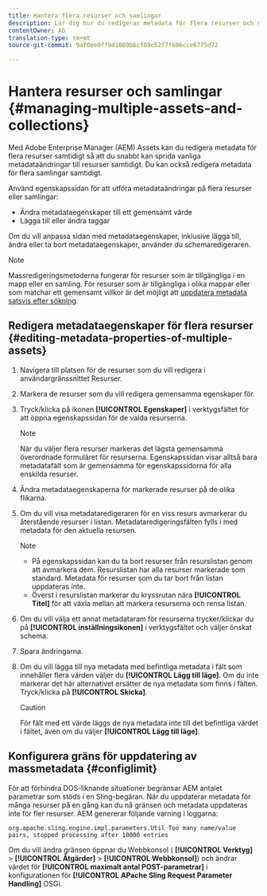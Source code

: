```yaml
---
title: Hantera flera resurser och samlingar
description: Lär dig hur du redigerar metadata för flera resurser och samlingar samtidigt för att snabbt sprida vanliga metadataändringar.
contentOwner: AG
translation-type: tm+mt
source-git-commit: 9af0ee0ff9d1089b6cf09c52f7f606cce6775d72

---
```



# Hantera resurser och samlingar {#managing-multiple-assets-and-collections}

Med Adobe Enterprise Manager (AEM) Assets kan du redigera metadata för flera resurser samtidigt så att du snabbt kan sprida vanliga metadataändringar till resurser samtidigt. Du kan också redigera metadata för flera samlingar samtidigt.

Använd egenskapssidan för att utföra metadataändringar på flera resurser eller samlingar:

* Ändra metadataegenskaper till ett gemensamt värde
* Lägga till eller ändra taggar

Om du vill anpassa sidan med metadataegenskaper, inklusive lägga till, ändra eller ta bort metadataegenskaper, använder du schemaredigeraren.

>[!NOTE]
>
>Massredigeringsmetoderna fungerar för resurser som är tillgängliga i en mapp eller en samling. För resurser som är tillgängliga i olika mappar eller som matchar ett gemensamt villkor är det möjligt att [uppdatera metadata satsvis efter sökning](search-assets.md#metadataupdates).

## Redigera metadataegenskaper för flera resurser {#editing-metadata-properties-of-multiple-assets}

1. Navigera till platsen för de resurser som du vill redigera i användargränssnittet Resurser.
1. Markera de resurser som du vill redigera gemensamma egenskaper för.
1. Tryck/klicka på ikonen **[!UICONTROL Egenskaper]** i verktygsfältet för att öppna egenskapssidan för de valda resurserna.

   >[!NOTE]
   >
   >När du väljer flera resurser markeras det lägsta gemensamma överordnade formuläret för resurserna. Egenskapssidan visar alltså bara metadatafält som är gemensamma för egenskapssidorna för alla enskilda resurser.

1. Ändra metadataegenskaperna för markerade resurser på de olika flikarna.
1. Om du vill visa metadataredigeraren för en viss resurs avmarkerar du återstående resurser i listan. Metadataredigeringsfälten fylls i med metadata för den aktuella resursen.

   >[!NOTE]
   >
   >* På egenskapssidan kan du ta bort resurser från resurslistan genom att avmarkera dem. Resurslistan har alla resurser markerade som standard. Metadata för resurser som du tar bort från listan uppdateras inte.
   >* Överst i resurslistan markerar du kryssrutan nära **[!UICONTROL Titel]** för att växla mellan att markera resurserna och rensa listan.


1. Om du vill välja ett annat metadataram för resurserna trycker/klickar du på **[!UICONTROL inställningsikonen]** i verktygsfältet och väljer önskat schema.
1. Spara ändringarna.
1. Om du vill lägga till nya metadata med befintliga metadata i fält som innehåller flera värden väljer du **[!UICONTROL Lägg till läge]**. Om du inte markerar det här alternativet ersätter de nya metadata som finns i fälten. Tryck/klicka på **[!UICONTROL Skicka]**.

   >[!CAUTION]
   >
   >För fält med ett värde läggs de nya metadata inte till det befintliga värdet i fältet, även om du väljer **[!UICONTROL Lägg till läge]**.

## Konfigurera gräns för uppdatering av massmetadata {#configlimit}

För att förhindra DOS-liknande situationer begränsar AEM antalet parametrar som stöds i en Sling-begäran. När du uppdaterar metadata för många resurser på en gång kan du nå gränsen och metadata uppdateras inte för fler resurser. AEM genererar följande varning i loggarna:

`org.apache.sling.engine.impl.parameters.Util Too many name/value pairs, stopped processing after 10000 entries`

Om du vill ändra gränsen öppnar du Webbkonsol ( **[!UICONTROL Verktyg]** > **[!UICONTROL Åtgärder]** > **[!UICONTROL Webbkonsol]**) och ändrar värdet för **[!UICONTROL maximalt antal POST-parametrar]** i konfigurationen för **[!UICONTROL APache Sling Request Parameter Handling]** OSGi.
